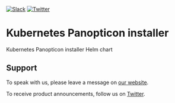 [![Slack](https://shields.io/badge/Join_Slack-salck?color=4A154B&logo=slack)](https://slack.appscode.com)
[![Twitter](https://img.shields.io/twitter/follow/kubeops.svg?style=social&logo=twitter&label=Follow)](https://twitter.com/intent/follow?screen_name=Kubeops)

# Kubernetes Panopticon installer

Kubernetes Panopticon installer Helm chart

## Support

To speak with us, please leave a message on [our website](https://appscode.com/contact/).

To receive product announcements, follow us on [Twitter](https://twitter.com/Kubeops).
